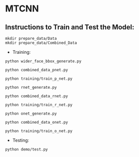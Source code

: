 # MTCNN

## Instructions to Train and Test the Model:

```shell
mkdir prepare_data/Data
mkdir prepare_data/Combined_Data
```

* Training:

```shell
python wider_face_bbox_generate.py
```

```shell
python combined_data_pnet.py
```

```shell
python training/train_p_net.py
```

```shell
python rnet_generate.py
```

```shell
python combined_data_rnet.py
```

```shell
python training/train_r_net.py
```

```shell
python onet_generate.py
```

```shell
python combined_data_onet.py
```

```shell
python training/train_o_net.py
```
* Testing:

```shell
python demo/test.py
```
